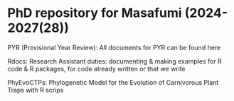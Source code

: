 # **PhD repository for Masafumi (2024-2027(28))**

PYR (Provisional Year Review): All documents for PYR can be found here

Rdocs: Research Assistant duties: documenting & making examples for R code & R packages, for code already written or that we write

PhyEvoCTPs: Phylogenetic Model for the Evolution of Carnivorous Plant Traps with R scrips
